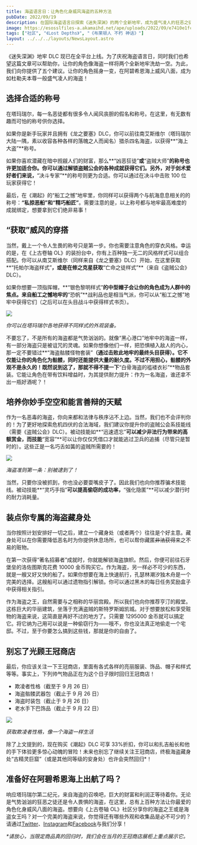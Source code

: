 ```yaml
---
title: 海盗语言日：让角色化身威风海盗的五种方法
pubDate: 2022/09/19
description: 在国际海盗语言日探索《迷失深渊》的两个全新地牢，成为盛气凌人的狂恶之徒或是写满传奇的海盗之王吧！
image: https://esosslfiles-a.akamaihd.net/ape/uploads/2022/09/e7410e1fc20c8c8727ee86e3d14eb017.jpg
tags: ["社区", "《Lost Depths》", "《布莱顿人 不朽 神话》"]
layout: ../../../layouts/NewsLayout.astro
---
```


《迷失深渊》地牢 DLC
现已在全平台上线。为了庆祝海盗语言日，同时我们也希望这篇文章可以帮助你，让你的角色像海盗一样将两个全新地牢洗劫一空。为此，我们向你提供了五个建议。让你的角色摇身一变，在阿碧希恩海上威风八面，成为如杜勒夫本尊一般盛气凌人的海盗！

## 选择合适的称号

在塔玛瑞尔，每一名恶徒都有很多令人闻风丧胆的假名和称号。在这里，有无数有趣而可怕的称号供你选择。

如果你是新手玩家并且拥有《龙之要塞》DLC，你可以前往南艾斯维尔（塔玛瑞尔大陆一隅，素以收容各种各样的落魄之人而闻名）猎杀四名海盗，以获得**“海上大盗”**称号。

如果你喜欢潜藏在暗中觊觎人们的财富，那么**“凶恶狂徒”**或**“盗贼大师”**的称号也许更加适合你。你可以通过解锁盗贼公会的各种成就获得它们。另外，对于剑术爱好者们来说，**“决斗专家”**的称号则更为合适。你可以通过在决斗中击败
100 位玩家获得它！

最后，在《潮起》的“船工之憾”地牢里，你同样可以获得两个与航海息息相关的的称号：**“私掠恶船”**和**“精巧船匠”**。需要注意的是，以上称号都与地牢最高难度的成就绑定，想要拿到它们绝非易事！

## “获取”威风的穿搭

当然，戴上一个令人生畏的称号只是第一步。你也需要注意角色的穿衣风格。幸运的是，在《上古卷轴
OL》的装扮台中，你有上百种独一无二的风格样式可以组合搭配。你可以从南艾斯维尔（同样来自《龙之要塞》DLC）开始，在这里获取**“托帕尔海盗样式”**，或是在修之克星获取**“亡命之徒样式”**（来自《盗贼公会》DLC）。

如果你想要一顶指挥帽，**“银色黎明样式”**的中型帽子会让你的角色成为人群中的焦点。来自船工之憾地牢的**“恐帆”**战利品也是相当气派，你可以从“船工之憾”地牢中获得它们（之后可以在头目战斗中获得样式书页）。

![](https://esosslfiles-a.akamaihd.net/ape/uploads/2022/09/1f52fd498f8be5cf0ee64f04f7bde8ee.jpg)

_你可以在塔玛瑞尔各地获得不同样式的外观装备。_

不要忘了，不是所有的海盗都是气势汹汹的。就像“黑心港口”地牢中的海盗一样，有一部分海盗只是被诅咒的灵魂。如果你想像他们一样，把恐惧植入敌人的内心，那一定不要错过**“海盗骷髅怪物套装”**（通过击败此地牢的最终头目获得）。它不仅能让你的角色化为骷髅，同时还能提供大量的耐久度。不过不用担心，骷髅的外观不是永久的！既然说到这了，那就不得不提一下**“白骨海盗的褴褛衣衫”**物品套装。它能让角色在带有饮料增益时，为其提供耐力提升：作为一名海盗，谁还拿不出一瓶好酒呢？！

## 培养你妙手空空和能言善辩的天赋

作为一名恶毒的海盗，你向来都和法律与秩序沾不上边。当然，我们也不会评判你的！为了更好地探索危机四伏的合法海域，我们建议你提升你的盗贼公会系技能线（需要《盗贼公会》DLC）。被动技能如**“迅速遗忘”**可以减少非法行为带来的高额赏金，而技能**“宽容”**可以让你仅仅凭借口才就能逃过卫兵的追捕（尽管只是暂时的）。这些正是一名巧舌如簧的盗贼所需要的！

![](https://esosslfiles-a.akamaihd.net/ape/uploads/2022/09/5e033d5edc87ae63d4b1bbddcc1e37a5.jpg)

_海盗准则第一条：别被逮到了！_

当然，只要你没被抓到，你也没必要耍嘴皮子了。因此我们也向你推荐骗术技能线。被动技能**“灵巧手指”**可以提高偷窃的成功率，**“强化隐匿”**可以减少潜行时的耐力消耗量。

## 装点你专属的海盗藏身处

当你按照计划安排好一切之后，建立一个藏身处（或者两个）往往是个好主意。藏身处可以在你需要降低恶名时为你提供休息场所，也可以帮你藏匿~~非法获得~~来之不易的赃物。

在第一次获得“著名招募者”成就时，你就能解锁海盗旗帜。然后，你便可前往石牙堡垒的洛佐图斯克花费 10000
金币购买它。作为海盗，另一样必不可少的东西，就是一艘又好又快的船了。如果你想要在海上快速航行，孔瑟林潮汐独木舟是一个完美的选择。这艘船可以通过遗物指引解锁。你可以通过黑木的每日任务奖励盒子中获得相关指引。

作为海盗之王，自然需要与之相称的华丽宫殿。所以我们也向你推荐亨汀的殿堂。这栋巨大的华丽建筑，坐落于充满盗贼的斯特罗斯姆凯城。对于想要放松和享受赃物的海盗来说，这简直是再好不过的地方了。只需要
1295000
金币就可以搞定它。将它纳为己用可以说是一种偷窃行为——哦不，你也没法真正地偷走一个宅邸。不过，至于你要怎么搞到这些钱，那就是你的自由了。

## 别忘了光顾王冠商店

最后，你应该关注一下王冠商店，里面有各式各样的亮丽服装、饰品、帽子和样式等等。事实上，下列帅气物品正在为这个日子限时回归王冠商店！

- 欺凌者性格（截至于 9 月 26 日）
- 海盗骷髅武器包（截止于 9 月 26 日）
- 海盗时装包（截止于 9 月 26 日）
- 老水手下巴饰品（截止于 9 月 22 日）

![](https://esosslfiles-a.akamaihd.net/ape/uploads/2022/09/7949a703497a2ae6066918b2793299dc.jpg)

_获取欺凌者性格，像一个海盗一样生活_

除了上文提到的，现在购买《潮起》DLC 可享
33%折扣，你可以和扎吉船长和他的手下体验更多惊心动魄的冒险！未来也别忘了继续关注王冠商店，终极海盗藏身处“古精灵巨窟”（或是其他同等级的安身处）也许会突然回归\*！

## 准备好在阿碧希恩海上出航了吗？

响应塔玛瑞尔第二纪元，来自海盗的召唤吧，巨大的财富和利润正等待着你。无论是气势汹汹的狂恶之徒还是令人畏惧的海盗，在这里，总有上百种方法让你最爱的角色化身威风八面的海盗。想要向《上古卷轴
OL》社区分享你的海盗之王或是海盗女王吗？对一个完美的海盗来说，你觉得还有哪些外观和收集品是必不可少的？请通过[Twitter](https://twitter.com/TESOnline)、[Instagram](https://www.instagram.com/elderscrollsonline/)和[Facebook](https://www.facebook.com/elderscrollsonline)与我们分享！

_\*请放心，当限定商品真的回归时，我们会在当月的王冠商店展柜上重点展示它。_
